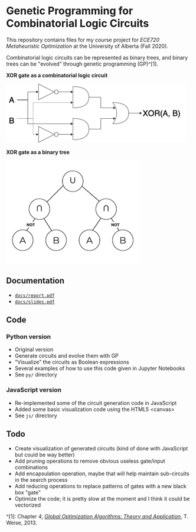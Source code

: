 # Genetic Programming for Combinatorial Logic Circuits

This repository contains files for my course project for *ECE720 Metaheuristic Optimization* at the University of Alberta (Fall 2020).

Combinatorial logic circuits can be represented as binary trees, and binary trees can be "evolved" through genetic programming (GP)^[1]. 

**XOR gate as a combinatorial logic circuit**

![An image of a simple logic circuit, an AND gate](images/logiccircuit.png)

**XOR gate as a binary tree**

![An image showing a binary tree representation of a simple logic circuit](images/binary_tree.png)

## Documentation
- [`docs/report.pdf`](docs/report.pdf)
- [`docs/slides.pdf` ](docs/slides.pdf)

## Code
### Python version
- Original version
- Generate circuits and evolve them with GP
- "Visualize" the circuits as Boolean expressions
- Several examples of how to use this code given in Jupyter Notebooks
- See `py/` directory

### JavaScript version
- Re-implemented some of the circuit generation code in JavaScript
- Added some basic visualization code using the HTML5 \<canvas\>
- See `js/` directory

## Todo
- Create visualization of generated circuits (kind of done with JavaScript but could be way better)
- Add pruning operations to remove obvious useless gate/input combinations
- Add encapsulation operation, maybe that will help maintain sub-circuits in the search process
- Add reducing operations to replace patterns of gates with a new black box "gate"
- Optimize the code; it is pretty slow at the moment and I think it could be vectorized

^[1]: Chapter 4, [*Global Optimization Algorithms: Theory and Application*](https://archive.org/details/Thomas_Weise__Global_Optimization_Algorithms_Theory_and_Application), T. Weise, 2013.
